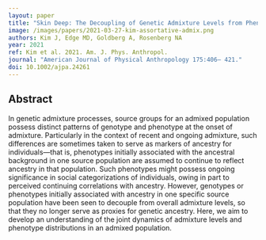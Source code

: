 ```yaml
---
layout: paper
title: "Skin Deep: The Decoupling of Genetic Admixture Levels from Phenotypes that Differed between Source Populations"
image: /images/papers/2021-03-27-kim-assortative-admix.png
authors: Kim J, Edge MD, Goldberg A, Rosenberg NA
year: 2021
ref: Kim et al. 2021. Am. J. Phys. Anthropol.
journal: "American Journal of Physical Anthropology 175:406– 421."
doi: 10.1002/ajpa.24261
---
```


## Abstract
In genetic admixture processes, source groups for an admixed population possess distinct patterns of genotype and phenotype at the onset of admixture. Particularly in the context of recent and ongoing admixture, such differences are sometimes taken to serve as markers of ancestry for individuals—that is, phenotypes initially associated with the ancestral background in one source population are assumed to continue to reflect ancestry in that population. Such phenotypes might possess ongoing significance in social categorizations of individuals, owing in part to perceived continuing correlations with ancestry. However, genotypes or phenotypes initially associated with ancestry in one specific source population have been seen to decouple from overall admixture levels, so that they no longer serve as proxies for genetic ancestry. Here, we aim to develop an understanding of the joint dynamics of admixture levels and phenotype distributions in an admixed population.

